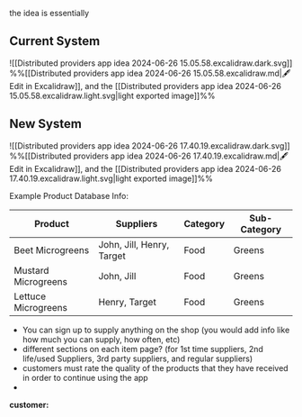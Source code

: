 the idea is essentially

## Current System
![[Distributed providers app idea 2024-06-26 15.05.58.excalidraw.dark.svg]]
%%[[Distributed providers app idea 2024-06-26 15.05.58.excalidraw.md|🖋 Edit in Excalidraw]], and the [[Distributed providers app idea 2024-06-26 15.05.58.excalidraw.light.svg|light exported image]]%%

## New System

![[Distributed providers app idea 2024-06-26 17.40.19.excalidraw.dark.svg]]
%%[[Distributed providers app idea 2024-06-26 17.40.19.excalidraw.md|🖋 Edit in Excalidraw]], and the [[Distributed providers app idea 2024-06-26 17.40.19.excalidraw.light.svg|light exported image]]%%

Example Product Database Info:

| Product             | Suppliers                 | Category | Sub-Category |
| ------------------- | ------------------------- | -------- | ------------ |
| Beet Microgreens    | John, Jill, Henry, Target | Food     | Greens       |
| Mustard Microgreens | John, Jill                | Food     | Greens       |
| Lettuce Microgreens | Henry, Target             | Food     | Greens       |


- You can sign up to supply anything on the shop (you would add info like how much you can supply, how often, etc)
- different sections on each item page? (for 1st time suppliers, 2nd life/used Suppliers, 3rd party suppliers, and regular suppliers)
- customers must rate the quality of the products that they have received in order to continue using the app
- 

**customer:** 